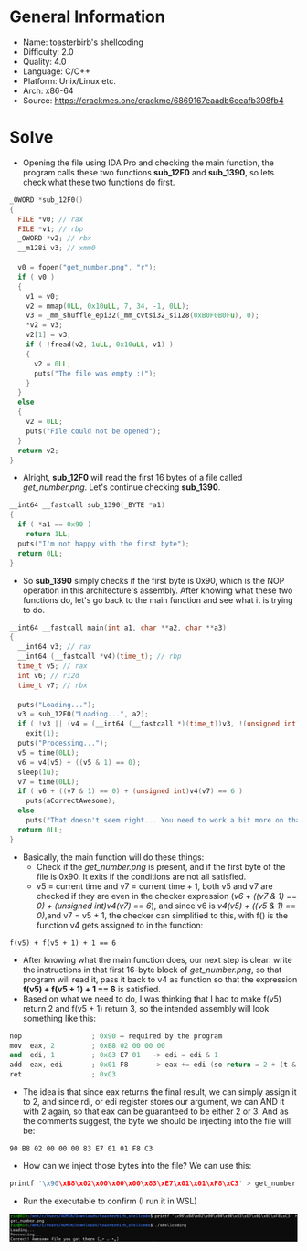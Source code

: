 # General Information
- Name: toasterbirb's shellcoding
- Difficulty: 2.0
- Quality: 4.0
- Language: C/C++
- Platform: Unix/Linux etc.
- Arch: x86-64
- Source: https://crackmes.one/crackme/6869167eaadb6eeafb398fb4
# Solve
- Opening the file using IDA Pro and checking the main function, the program calls these two functions **sub_12F0** and **sub_1390**, so lets check what these two functions do first.
```cpp
_OWORD *sub_12F0()
{
  FILE *v0; // rax
  FILE *v1; // rbp
  _OWORD *v2; // rbx
  __m128i v3; // xmm0

  v0 = fopen("get_number.png", "r");
  if ( v0 )
  {
    v1 = v0;
    v2 = mmap(0LL, 0x10uLL, 7, 34, -1, 0LL);
    v3 = _mm_shuffle_epi32(_mm_cvtsi32_si128(0xB0F0B0Fu), 0);
    *v2 = v3;
    v2[1] = v3;
    if ( !fread(v2, 1uLL, 0x10uLL, v1) )
    {
      v2 = 0LL;
      puts("The file was empty :(");
    }
  }
  else
  {
    v2 = 0LL;
    puts("File could not be opened");
  }
  return v2;
}
```
- Alright, **sub_12F0** will read the first 16 bytes of a file called *get_number.png*. Let's continue checking **sub_1390**.
```cpp
__int64 __fastcall sub_1390(_BYTE *a1)
{
  if ( *a1 == 0x90 )
    return 1LL;
  puts("I'm not happy with the first byte");
  return 0LL;
}
``` 
- So **sub_1390** simply checks if the first byte is 0x90, which is the NOP operation in this architecture's assembly. After knowing what these two functions do, let's go back to the main function and see what it is trying to do.
```cpp
__int64 __fastcall main(int a1, char **a2, char **a3)
{
  __int64 v3; // rax
  __int64 (__fastcall *v4)(time_t); // rbp
  time_t v5; // rax
  int v6; // r12d
  time_t v7; // rbx

  puts("Loading...");
  v3 = sub_12F0("Loading...", a2);
  if ( !v3 || (v4 = (__int64 (__fastcall *)(time_t))v3, !(unsigned int)sub_1390(v3)) )
    exit(1);
  puts("Processing...");
  v5 = time(0LL);
  v6 = v4(v5) + ((v5 & 1) == 0);
  sleep(1u);
  v7 = time(0LL);
  if ( v6 + ((v7 & 1) == 0) + (unsigned int)v4(v7) == 6 )
    puts(aCorrectAwesome);
  else
    puts("That doesn't seem right... You need to work a bit more on that file");
  return 0LL;
}
```
- Basically, the main function will do these things:
    - Check if the *get_number.png* is present, and if the first byte of the file is 0x90. It exits if the conditions are not all satisfied.
    - v5 = current time and v7 = current time + 1, both v5 and v7 are checked if they are even in the checker expression (*v6 + ((v7 & 1) == 0) + (unsigned int)v4(v7) == 6*), and since v6 is *v4(v5) + ((v5 & 1) == 0)*,and v7 = v5 + 1, the checker can simplified to this, with f() is the function v4 gets assigned to in the function:
```
f(v5) + f(v5 + 1) + 1 == 6
```
- After knowing what the main function does, our next step is clear: write the instructions in that first 16-byte block of *get_number.png*, so that program will read it, pass it back to v4 as function so that the expression **f(v5) + f(v5 + 1) + 1 == 6** is satisfied.
- Based on what we need to do, I was thinking that I had to make f(v5) return 2 and f(v5 + 1) return 3, so the intended assembly will look something like this:
```cpp
nop                 ; 0x90 — required by the program
mov  eax, 2         ; 0xB8 02 00 00 00
and  edi, 1         ; 0x83 E7 01   -> edi = edi & 1
add  eax, edi       ; 0x01 F8      -> eax += edi (so return = 2 + (t & 1))
ret                 ; 0xC3
```
- The idea is that since eax returns the final result, we can simply assign it to 2, and since rdi, or edi register stores our argument, we can AND it with 2 again, so that eax can be guaranteed to be either 2 or 3. And as the comments suggest, the byte we should be injecting into the file will be:
```
90 B8 02 00 00 00 83 E7 01 01 F8 C3
```
- How can we inject those bytes into the file? We can use this:
```cpp
printf '\x90\xB8\x02\x00\x00\x00\x83\xE7\x01\x01\xF8\xC3' > get_number.png
```
- Run the executable to confirm (I run it in WSL)

<div style="margin: auto; display: flex; justify-content: center; align-items: center">
    <img 
        style="text-align: center; display: block; margin-left: auto; margin-right: auto"
        src="./Pictures/confirm.png"
        alt="Confirm answer">
    </img>
</div>